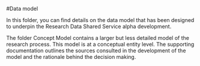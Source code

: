 
#Data model

In this folder, you can find details on the data model that has been designed to underpin the Research Data Shared Service alpha development.  

The folder Concept Model contains a larger but less detailed model of the research process. This model is at a conceptual entity level. The supporting documentation outlines the sources consulted in the development of the model and the rationale behind the decision making.
